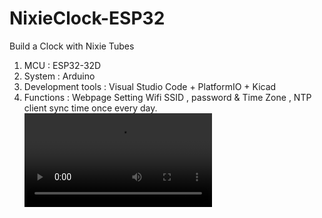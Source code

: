 # NixieClock-ESP32
Build a Clock with  Nixie Tubes 
1. MCU : ESP32-32D
2. System : Arduino 
3. Development tools : Visual Studio Code + PlatformIO + Kicad
4. Functions : Webpage Setting Wifi SSID , password & Time Zone , NTP client sync time once every day.
![Watch the video](https://github.com/yogifang/NixieClock-ESP32/blob/8978e449cb170b4aaf47d62ff8e22eceb186ab18/EBB6822C-6C4D-4141-BE64-C008D5BB7F1C.mov)
